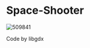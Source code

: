 # Space-Shooter
![509841](https://github.com/nminh123/Space-Shooter/assets/160375525/c395c6f8-3c8f-4cf7-8fdd-a62dff0d90be)

Code by libgdx
